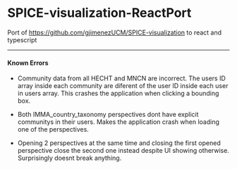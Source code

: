 # SPICE-visualization-ReactPort
Port of https://github.com/gjimenezUCM/SPICE-visualization to react and typescript




_________________________
#### Known Errors

- Community data from all HECHT and MNCN are incorrect. The users ID array inside each community are diferent of the user ID inside each user in users array.
    This crashes the application when clicking a bounding box.

- Both IMMA_country_taxonomy perspectives dont have explicit communitys in their users.
    Makes the application crash when loading one of the perspectives.

- Opening 2 perspectives at the same time and closing the first opened perspective close the second one instead despite UI showing otherwise.
    Surprisingly doesnt break anything.